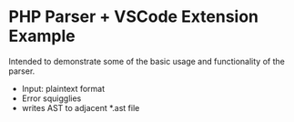 # PHP Parser + VSCode Extension Example
Intended to demonstrate some of the basic usage and functionality of the parser.

- Input: plaintext format 
- Error squigglies
- writes AST to adjacent *.ast file